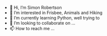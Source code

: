 - 👋 Hi, I’m Simon Robertson  
- 👀 I’m interested in Frisbee, Animals and Hiking
- 🌱 I’m currently learning Python, well trying to
- 💞️ I’m looking to collaborate on ...
- 📫 How to reach me ...

<!---
SAR124/SAR124 is a ✨ special ✨ repository because its `README.md` (this file) appears on your GitHub profile.
You can click the Preview link to take a look at your changes.
--->
